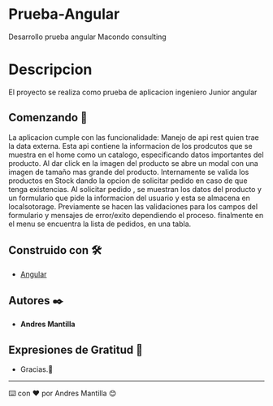 # Prueba-Angular
Desarrollo prueba angular Macondo consulting

# Descripcion
El proyecto se realiza como prueba de aplicacion ingeniero Junior angular

## Comenzando 🚀

La aplicacion cumple con las funcionalidade: Manejo de api rest quien trae la data externa. Esta api contiene 
la informacion de los prodcutos que se muestra en el home como un catalogo, especificando datos importantes del producto.
Al dar click en la imagen del producto se abre un modal con una imagen de tamaño mas grande del producto.
Internamente se valida los productos en Stock dando la opcion de solicitar pedido en caso de que tenga existencias.
Al solicitar pedido , se muestran los datos del producto y un formulario que pide la informacion del usuario y esta se almacena en
localsotorage.
Previamente se hacen las validaciones para los campos del formulario y mensajes de error/exito dependiendo el proceso.
finalmente en el menu se encuentra la lista de pedidos, en una tabla.



## Construido con 🛠️

* [Angular](https://angular.io/) 


## Autores ✒️

* **Andres Mantilla** 

## Expresiones de Gratitud 🎁

* Gracias.📢


---
⌨️ con ❤️ por Andres Mantilla 😊
